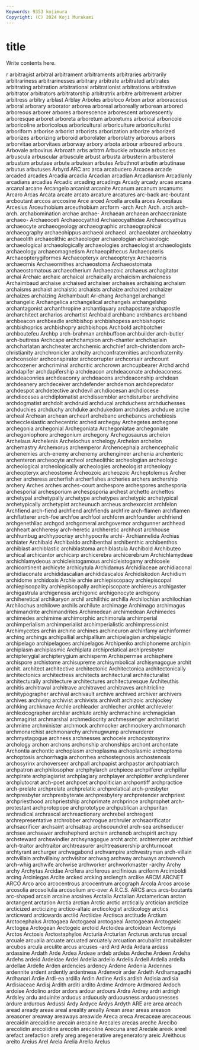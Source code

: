 ```yaml
---
Keywords: 9353 kojimura
Copyright: (C) 2024 Koji Murakami
---
```


# title

Write contents here.



r arbitragist arbitral arbitrament arbitraments arbitraries
arbitrarily arbitrariness arbitrarinesses arbitrary arbitrate arbitrated arbitrates arbitrating arbitration arbitrational
arbitrationist arbitrations arbitrative arbitrator arbitrators arbitratorship arbitratrix arbitre arbitrement arbitrer
arbitress arbitry arblast Arblay Arboles arboloco Arbon arbor arboraceous arboral
arborary arborator arborea arboreal arboreally arborean arbored arboreous arborer arbores
arborescence arborescent arborescently arboresque arboret arboreta arboretum arboretums arborical arboricole
arboricoline arboricolous arboricultural arboriculture arboriculturist arboriform arborise arborist arborists arborization
arborize arborized arborizes arborizing arboroid arborolater arborolatry arborous arbors arborvitae
arborvitaes arborway arbory arbota arbour arboured arbours Arbovale arbovirus Arbroath
arbs arbtrn Arbuckle arbuscle arbuscles arbuscula arbuscular arbuscule arbust arbusta
arbusterin arbusterol arbustum arbutase arbute arbutean arbutes Arbuthnot arbutin arbutinase
arbutus arbutuses Arbyrd ARC arc arca arcabucero Arcacea arcade arcaded
arcades Arcadia arcadia Arcadian arcadian Arcadianism Arcadianly arcadians arcadias Arcadic
arcading arcadings Arcady arcady arcae arcana arcanal arcane Arcangelo arcanist
arcanite Arcanum arcanum arcanums Arcaro Arcas Arcata arcate arcato arcature
arcatures arc-back arc-boutant arcboutant arccos arccosine Arce arced Arcella arcella
arces Arcesilaus Arcesius Arceuthobium arceuthobium arcform -arch Arch Arch. arch
arch- arch. archabomination archae archae- Archaean archaean archaecraniate archaeo- Archaeoceti
Archaeocyathid Archaeocyathidae Archaeocyathus archaeocyte archaeogeology archaeographic archaeographical archaeography archaeohippus archaeol
archaeol. archaeolater archaeolatry archaeolith archaeolithic archaeologer archaeologian archaeologic archaeological archaeologically
archaeologies archaeologist archaeologists archaeology archaeomagnetism Archaeopithecus Archaeopteris Archaeopterygiformes Archaeopteryx archaeopteryx
Archaeornis archaeornis Archaeornithes archaeostoma Archaeostomata archaeostomatous archaeotherium Archaeozoic archaeus archagitator
archai Archaic archaic archaical archaically archaicism archaicness Archaimbaud archaise archaised
archaiser archaises archaising archaism archaisms archaist archaistic archaists archaize archaized
archaizer archaizes archaizing Archambault Ar-chang Archangel archangel archangelic Archangelica archangelical
archangels archangelship archantagonist archanthropine archantiquary archapostate archapostle archarchitect archarios archartist
Archbald archbanc archbancs archband archbeacon archbeadle archbishop archbishopess archbishopric archbishoprics
archbishopry archbishops Archbold archbotcher archboutefeu Archbp arch-brahman archbuffoon archbuilder arch-butler
arch-buttress Archcape archchampion arch-chanter archchaplain archcharlatan archcheater archchemic archchief arch-christendom
arch-christianity archchronicler archcity archconfraternities archconfraternity archconsoler archconspirator archcorrupter archcorsair archcount
archcozener archcriminal archcritic archcrown archcupbearer Archd archd archdapifer archdapifership archdeacon
archdeaconate archdeaconess archdeaconries archdeaconry archdeacons archdeaconship archdean archdeanery archdeceiver archdefender
archdemon archdepredator archdespot archdetective archdevil archdiocesan archdiocese archdioceses archdiplomatist archdissembler
archdisturber archdivine archdogmatist archdolt archdruid archducal archduchess archduchesses archduchies archduchy
archduke archdukedom archdukes archduxe arche archeal Archean archean archearl archebanc
archebancs archebiosis archecclesiastic archecentric arched archegay Archegetes archegone archegonia archegonial
Archegoniata Archegoniatae archegoniate archegoniophore archegonium archegony Archegosaurus archeion Archelaus Archelenis
Archelochus archelogy Archelon archelon archemastry Archemorus archemperor Archencephala archencephalic archenemies
arch-enemy archenemy archengineer archenia archenteric archenteron archeocyte archeol archeolithic archeologian
archeologic archeological archeologically archeologies archeologist archeology archeopteryx archeostome Archeozoic archeozoic
Archeptolemus Archer archer archeress archerfish archerfishes archeries archers archership archery
Arches arches arches-court archespore archespores archesporia archesporial archesporium archespsporia archest
archetto archettos archetypal archetypally archetype archetypes archetypic archetypical archetypically archetypist
archeunuch archeus archexorcist archfelon Archfiend arch-fiend archfiend archfiends archfire arch-flamen
archflamen archflatterer arch-foe archfoe archfool archform archfounder archfriend archgenethliac archgod
archgomeral archgovernor archgunner archhead archheart archheresy arch-heretic archheretic archhost archhouse
archhumbug archhypocrisy archhypocrite archi- Archiannelida Archias archiater Archibald Archibaldo archibenthal
archibenthic archibenthos archiblast archiblastic archiblastoma archiblastula Archibold Archibuteo archical archicantor
archicarp archicerebra archicerebrum Archichlamydeae archichlamydeous archicleistogamous archicleistogamy archicoele archicontinent archicyte
archicytula Archidamus Archidiaceae archidiaconal archidiaconate archididascalian archididascalos Archidiskodon Archidium archidome
archidoxis Archie archie archiepiscopacy archiepiscopal archiepiscopality archiepiscopally archiepiscopate archiereus archigaster
archigastrula archigenesis archigonic archigonocyte archigony archiheretical archikaryon archil archilithic archilla
Archilochian archilochian Archilochus archilowe archils archilute archimage Archimago archimagus archimandrite
archimandrites Archimedean archimedean Archimedes archimedes archimime archimorphic archimorula archimperial archimperialism
archimperialist archimperialistic archimpressionist Archimycetes archin archine archines archineuron archinfamy archinformer
arching archings archipallial archipallium archipelagian archipelagic archipelago archipelagoes archipelagos Archipenko
archiphoneme archipin archiplasm archiplasmic Archiplata archiprelatical archipresbyter archipterygial archipterygium archisperm
Archispermae archisphere archispore archistome archisupreme archisymbolical archisynagogue archit archit. architect
architective architectonic Architectonica architectonically architectonics architectress architects architectural architecturalist architecturally
architecture architectures architecturesque Architeuthis architis architraval architrave architraved architraves architricline
architypographer archival archivault archive archived archiver archivers archives archiving archivist
archivists archivolt archizoic archjockey archking archknave Archle archleader archlecher archlet
archleveler archlexicographer archliar archlute archly archmachine archmagician archmagirist archmarshal archmediocrity
archmessenger archmilitarist archmime archminister archmock archmocker archmockery archmonarch archmonarchist archmonarchy
archmugwump archmurderer archmystagogue archness archnesses archocele archocystosyrinx archology archon archons
archonship archonships archont archontate Archontia archontic archoplasm archoplasma archoplasmic archoptoma
archoptosis archorrhagia archorrhea archostegnosis archostenosis archosyrinx archoverseer archpall archpapist archpastor
archpatriarch archpatron archphilosopher archphylarch archpiece archpilferer archpillar archpirate archplagiarist archplagiary
archplayer archplotter archplunderer archplutocrat arch-poet archpoet archpolitician archpontiff archpractice arch-prelate
archprelate archprelatic archprelatical arch-presbyter archpresbyter archpresbyterate archpresbytery archpretender archpriest archpriesthood
archpriestship archprimate archprince archprophet arch-protestant archprotopope archprototype archpublican archpuritan archradical
archrascal archreactionary archrebel archregent archrepresentative archrobber archrogue archruler archsacrificator archsacrificer
archsaint archsatrap archscoundrel arch-sea archseducer archsee archsewer archshepherd archsin archsnob
archspirit archspy archsteward archswindler archsynagogue archt archt. archtempter archthief arch-traitor
archtraitor archtreasurer archtreasurership archturncoat archtyrant archurger archvagabond archvampire archvestryman arch-villain
archvillain archvillainy archvisitor archwag archway archways archwench arch-whig archwife archwise
archworker archworkmaster -archy Archy archy Archytas Arcidae Arcifera arciferous arcifinious
arciform Arcimboldi arcing Arciniegas Arcite arcked arcking arclength arclike ARCM
ARCNET ARCO Arco arco arcocentrous arcocentrum arcograph Arcola Arcos arcose
arcosolia arcosoliulia arcosolium arc-over A.R.C.S. ARCS arcs arcs-boutants arc-shaped arcsin
arcsine arcsines Arctalia Arctalian Arctamerican arctan arctangent arctation Arctia arctian
Arctic arctic arctically arctician arcticize arcticized arcticizing arctico-altaic arcticologist arcticology
arctics arcticward arcticwards arctiid Arctiidae Arctisca arctitude Arctium Arctocephalus Arctogaea
Arctogaeal arctogaeal Arctogaean Arctogaeic Arctogea Arctogean Arctogeic arctoid Arctoidea arctoidean
Arctomys Arctos Arctosis Arctostaphylos Arcturia Arcturian Arcturus arcturus arcual arcuale
arcualia arcuate arcuated arcuately arcuation arcubalist arcubalister arcubos arcula arculite
arcus arcuses -ard Ard Arda Ardara ardass ardassine Ardath Arde
Ardea Ardeae ardeb ardebs Ardeche Ardeen Ardeha Ardehs ardeid Ardeidae
Ardel Ardelia ardelio Ardelis Ardell Ardella ardella ardellae Ardelle Arden
ardencies ardency Ardene Ardenia Ardennes ardennite ardent ardently ardentness Ardenvoir
arder Ardeth Ardhamagadhi Ardhanari Ardie Ardi-ea ardilla Ardin Ardine Ardis
ardish Ardisia ardisia Ardisiaceae Ardisj Ardith arditi ardito Ardme Ardmore
Ardmored Ardoch ardoise Ardolino ardor ardors ardour ardours Ardra Ardrey
ardri ardrigh Ardsley ardu arduinite arduous arduously arduousness arduousnesses ardure
ardurous Ardussi Ardy Ardyce Ardys Ardyth ARE are area areach
aread aready areae areal areality areally Arean arear areas areason
areasoner areaway areaways areawide Areca areca Arecaceae arecaceous arecaidin arecaidine
arecain arecaine Arecales arecas areche Arecibo arecolidin arecolidine arecolin arecoline
Arecuna ared Aredale areek areel arefact arefaction arefy areg aregenerative
aregeneratory areic Areithous areito Areius Arel Arela Arelia Arella Arelus
